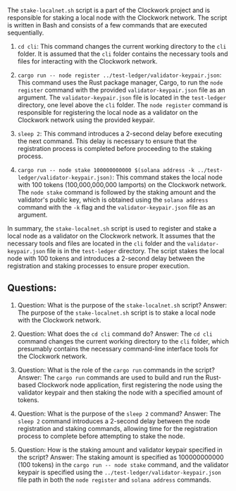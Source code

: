 The `stake-localnet.sh` script is a part of the Clockwork project and is responsible for staking a local node with the Clockwork network. The script is written in Bash and consists of a few commands that are executed sequentially.

1. `cd cli`: This command changes the current working directory to the `cli` folder. It is assumed that the `cli` folder contains the necessary tools and files for interacting with the Clockwork network.

2. `cargo run -- node register ../test-ledger/validator-keypair.json`: This command uses the Rust package manager, Cargo, to run the `node register` command with the provided `validator-keypair.json` file as an argument. The `validator-keypair.json` file is located in the `test-ledger` directory, one level above the `cli` folder. The `node register` command is responsible for registering the local node as a validator on the Clockwork network using the provided keypair.

3. `sleep 2`: This command introduces a 2-second delay before executing the next command. This delay is necessary to ensure that the registration process is completed before proceeding to the staking process.

4. `cargo run -- node stake 100000000000 $(solana address -k ../test-ledger/validator-keypair.json)`: This command stakes the local node with 100 tokens (100,000,000,000 lamports) on the Clockwork network. The `node stake` command is followed by the staking amount and the validator's public key, which is obtained using the `solana address` command with the `-k` flag and the `validator-keypair.json` file as an argument.

In summary, the `stake-localnet.sh` script is used to register and stake a local node as a validator on the Clockwork network. It assumes that the necessary tools and files are located in the `cli` folder and the `validator-keypair.json` file is in the `test-ledger` directory. The script stakes the local node with 100 tokens and introduces a 2-second delay between the registration and staking processes to ensure proper execution.
## Questions: 
 1. Question: What is the purpose of the `stake-localnet.sh` script?
   Answer: The purpose of the `stake-localnet.sh` script is to stake a local node with the Clockwork network.

2. Question: What does the `cd cli` command do?
   Answer: The `cd cli` command changes the current working directory to the `cli` folder, which presumably contains the necessary command-line interface tools for the Clockwork network.

3. Question: What is the role of the `cargo run` commands in the script?
   Answer: The `cargo run` commands are used to build and run the Rust-based Clockwork node application, first registering the node using the validator keypair and then staking the node with a specified amount of tokens.

4. Question: What is the purpose of the `sleep 2` command?
   Answer: The `sleep 2` command introduces a 2-second delay between the node registration and staking commands, allowing time for the registration process to complete before attempting to stake the node.

5. Question: How is the staking amount and validator keypair specified in the script?
   Answer: The staking amount is specified as 100000000000 (100 tokens) in the `cargo run -- node stake` command, and the validator keypair is specified using the `../test-ledger/validator-keypair.json` file path in both the `node register` and `solana address` commands.
    